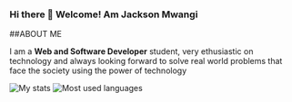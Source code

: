 ### Hi there 👋 Welcome! Am Jackson Mwangi

##ABOUT ME

I am a **Web and Software Developer** student, very ethusiastic on technology and always looking forward to solve real world problems that face the society using the power of technology

![My stats](https://github-readme-stats.vercel.app/api?username=jason2000-cpu&&show_icons=true&title_color=ffffff&icon_color=bb2acf&text_color=daf7dc&bg_color=151515)
![Most used languages](https://github-readme-stats.vercel.app/api/top-langs/?username=jason2000-cpu&&show_icons=true&theme=radical&&title_color=ffffff&icon_color=bb2acf&text_color=daf7dc&bg_color=151515)
